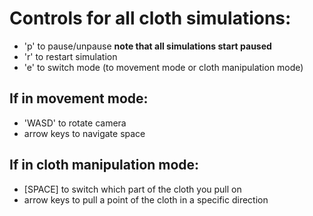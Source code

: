 # Controls for all cloth simulations:
- 'p' to pause/unpause **note that all simulations start paused**
- 'r' to restart simulation
- 'e' to switch mode (to movement mode or cloth manipulation mode)

## If in movement mode:
- 'WASD' to rotate camera
- arrow keys to navigate space

## If in cloth manipulation mode:
- [SPACE] to switch which part of the cloth you pull on
- arrow keys to pull a point of the cloth in a specific direction
